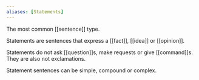```yaml
---
aliases: [Statements]
---
```


The most common [[sentence]] type.

Statements are sentences that express a [[fact]], [[idea]] or [[opinion]]. 

Statements do not ask [[question]]s, make requests or give [[command]]s. They are also not exclamations. 

Statement sentences can be simple, compound or complex.